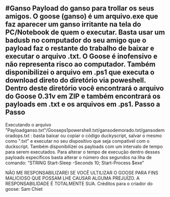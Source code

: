 #Ganso
Payload do ganso para trollar os seus amigos. O goose (ganso) é um arquivo.exe que faz aparecer um ganso irritante na tela do PC/Notebook de quem o executar. Basta usar um badusb no computador do seu amigo que o payload faz o restante do trabalho de baixar e executar o arquivo .txt. O Goose é inofensivo e não representa risco ao computador. Também disponibilizei o arquivo em .ps1 que executa o download direto do diretório via poweshell. Dentro deste diretório você encontrará o arquivo do Goose 0.31v em ZIP e também encontrará os payloads em .txt e os arquivos em .ps1.
                                                    Passo a Passo
--------------------------------------------------------------------------------------------------------------------------------------------------------------------------------------------------------------------

Executando o arquivo "Payloadganso.txt"/Gooseps1powershell.txt/gansodemorado.txt/gansodemoradops.txt : basta baixar ou copiar o código duckyscript, salvar o mesmo como ".txt" e executar no seu dispositivo que seja compatível com o duckscript. Também disponibilizei os payloads com um intervalo de tempo para serem executados. Para alterar o tempo de execução dentro desses payloads específicos basta alterar o número dos segundos na liha de comando: “STRING Start-Sleep -Seconds 10; Start-Process $exe”

NÃO ME RESPONSABILIZAREI SE VOCÊ ULTILIZAR O GOOSE PARA FINS MALICIOSO QUE POSSAM LHE CAUSAR ALGUMA PREJUÍZO. A RESPONSABILIDADE É TOTALMENTE SUA.
Créditos para o criador do goose: Sam Chiet
